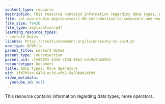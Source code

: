 ```yaml
---
content_type: resource
description: This resource contains information regarding data types, more operators.
file: /ol-ocw-studio-app/courses/1-00-introduction-to-computers-and-engineering-problem-solving-spring-2012/1fd7b5cd647dac3dafd25a70bab14fb9_MIT1_00S12_Lec_4.pdf
file_size: 79426
file_type: application/pdf
learning_resource_types:
- Lecture Notes
license: https://creativecommons.org/licenses/by-nc-sa/4.0/
ocw_type: OCWFile
parent_title: Lecture Notes
parent_type: CourseSection
parent_uid: cfe95031-1d4d-a15d-46b1-ed49c9bb355d
resourcetype: Document
title: Data Types, More Operators
uid: 1fd7b5cd-647d-ac3d-afd2-5a70bab14fb9
video_metadata:
  youtube_id: null
---
```

This resource contains information regarding data types, more operators.